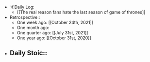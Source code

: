 - ☀️Daily Log:
    - [[The real reason fans hate the last season of game of thrones]]
- Retrospective::
    - One week ago: [[October 24th, 2021]]
    - One month ago:
    - One quarter ago: [[July 31st, 2021]]
    - One year ago: [[October 31st, 2020]]
- Daily Stoic::
    -
